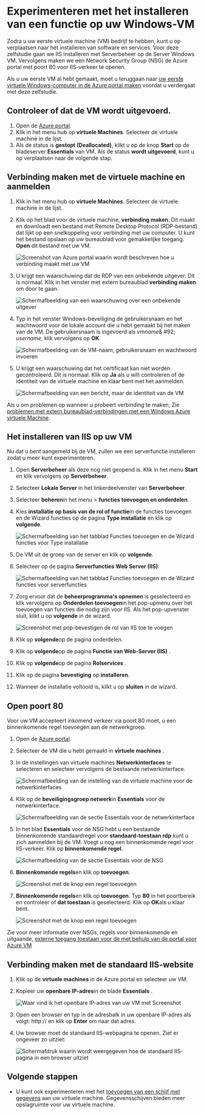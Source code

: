 <properties
    pageTitle="IIS installeren op de eerste Windows VM | Microsoft Azure"
    description="Experimenteren met de eerste virtuele Windows-computer installeren van IIS en het openen van poort 80 met de Azure portal."
    keywords=""
    services="virtual-machines-windows"
    documentationCenter=""
    authors="cynthn"
    manager="timlt"
    editor=""
    tags="azure-resource-manager"/>
<tags
    ms.service="virtual-machines-windows"
    ms.workload="infrastructure-services"
    ms.tgt_pltfrm="vm-windows"
    ms.devlang="na"
    ms.topic="article"
    ms.date="09/06/2016"
    ms.author="cynthn"/>

# <a name="experiment-with-installing-a-role-on-your-windows-vm"></a>Experimenteren met het installeren van een functie op uw Windows-VM
    
Zodra u uw eerste virtuele machine (VM) bedrijf te hebben, kunt u op verplaatsen naar het installeren van software en services. Voor deze zelfstudie gaan we IIS installeren met Serverbeheer op de Server Windows VM. Vervolgens maken we een Network Security Group (NSG) de Azure portal met poort 80 voor IIS-verkeer te openen. 

Als u uw eerste VM al hebt gemaakt, moet u teruggaan naar [uw eerste virtuele Windows-computer in de Azure portal maken](virtual-machines-windows-hero-tutorial.md) voordat u verdergaat met deze zelfstudie.

## <a name="make-sure-the-vm-is-running"></a>Controleer of dat de VM wordt uitgevoerd.

1. Open de [Azure portal](https://portal.azure.com).
2. Klik in het menu hub op **virtuele Machines**. Selecteer de virtuele machine in de lijst.
3. Als de status is **gestopt (Deallocated)**, klikt u op de knop **Start** op de bladeserver **Essentials** van VM. Als de status **wordt uitgevoerd**, kunt u op verplaatsen naar de volgende stap.

## <a name="connect-to-the-virtual-machine-and-sign-in"></a>Verbinding maken met de virtuele machine en aanmelden

1.  Klik in het menu hub op **virtuele Machines**. Selecteer de virtuele machine in de lijst.

3. Klik op het blad voor de virtuele machine, **verbinding maken**. Dit maakt en downloadt een bestand met Remote Desktop Protocol (RDP-bestand) dat lijkt op een snelkoppeling voor verbinding met uw computer. U kunt het bestand opslaan op uw bureaublad voor gemakkelijke toegang. **Open** dit bestand met uw VM.

    ![Screenshot van Azure portal waarin wordt beschreven hoe u verbinding maakt met uw VM](./media/virtual-machines-windows-hero-tutorial/connect.png)

4. U krijgt een waarschuwing dat de RDP van een onbekende uitgever. Dit is normaal. Klik in het venster met extern bureaublad **verbinding maken** om door te gaan.

    ![Schermafbeelding van een waarschuwing over een onbekende uitgever](./media/virtual-machines-windows-hero-tutorial/rdp-warn.png)

5. Typ in het venster Windows-beveiliging de gebruikersnaam en het wachtwoord voor de lokale account die u hebt gemaakt bij het maken van de VM. De gebruikersnaam is ingevoerd als *vmname*& #92; *username*, klik vervolgens op **OK**.

    ![Schermafbeelding van de VM-naam, gebruikersnaam en wachtwoord invoeren](./media/virtual-machines-windows-hero-tutorial/credentials.png)
    
6.  U krijgt een waarschuwing dat het certificaat kan niet worden gecontroleerd. Dit is normaal. Klik op **Ja** als u wilt controleren of de identiteit van de virtuele machine en klaar bent met het aanmelden.

    ![Schermafbeelding van een bericht, maar de identiteit van de VM](./media/virtual-machines-windows-hero-tutorial/cert-warning.png)


Als u om problemen op wanneer u probeert verbinding te maken, Zie [problemen met extern bureaublad-verbindingen met een Windows Azure virtuele Machine](virtual-machines-windows-troubleshoot-rdp-connection.md).


## <a name="install-iis-on-your-vm"></a>Het installeren van IIS op uw VM

Nu dat u bent aangemeld bij de VM, zullen we een serverfunctie installeren zodat u meer kunt experimenteren.

1. Open **Serverbeheer** als deze nog niet geopend is. Klik in het menu **Start** en klik vervolgens op **Serverbeheer**.
2. Selecteer **Lokale Server** in het linkerdeelvenster van **Serverbeheer**. 
3. Selecteer **beheren**in het menu > **functies toevoegen en onderdelen**.
4. Kies **installatie op basis van de rol of functie**in de functies toevoegen en de Wizard functies op de pagina **Type installatie** en klik op **volgende**.

    ![Schermafbeelding van het tabblad Functies toevoegen en de Wizard functies voor Type installatie](./media/virtual-machines-windows-hero-tutorial/role-wizard.png)

5. De VM uit de groep van de server en klik op **volgende**.
6. Selecteer op de pagina **Serverfuncties** **Web Server (IIS)**.

    ![Schermafbeelding van het tabblad Functies toevoegen en de Wizard functies voor serverfuncties](./media/virtual-machines-windows-hero-tutorial/add-iis.png)

7. Zorg ervoor dat de **beheerprogramma's opnemen** is geselecteerd en klik vervolgens op **Onderdelen toevoegen**in het pop-upmenu over het toevoegen van functies die nodig zijn voor IIS. Als het pop-upvenster sluit, klikt u op **volgende** in de wizard.

    ![Screenshot met pop-bevestigen de rol van IIS toe te voegen](./media/virtual-machines-windows-hero-tutorial/confirm-add-feature.png)

8. Klik op **volgende**op de pagina onderdelen.
9. Klik op **volgende**op de pagina **Functie van Web-Server (IIS)** . 
10. Klik op **volgende**op de pagina **Rolservices** . 
11. Klik op de pagina **bevestiging** op **installeren**. 
12. Wanneer de installatie voltooid is, klikt u op **sluiten** in de wizard.



## <a name="open-port-80"></a>Open poort 80 

Voor uw VM accepteert inkomend verkeer via poort 80 moet, u een binnenkomende regel toevoegen aan de netwerkgroep. 

1. Open de [Azure portal](https://portal.azure.com).
2. Selecteer de VM die u hebt gemaakt in **virtuele machines** .
3. In de instellingen van virtuele machines **Netwerkinterfaces** te selecteren en selecteer vervolgens de bestaande netwerkinterface.

    ![Schermafbeelding van de instelling van de virtuele machine voor de netwerkinterfaces](./media/virtual-machines-windows-hero-tutorial/network-interface.png)

4. Klik op de **beveiligingsgroep netwerk**in **Essentials** voor de netwerkinterface.

    ![Schermafbeelding van de sectie Essentials voor de netwerkinterface](./media/virtual-machines-windows-hero-tutorial/select-nsg.png)

5. In het blad **Essentials** voor de NSG hebt u een bestaande binnenkomende standaardregel voor **standaard-toestaan rdp** kunt u zich aanmelden bij de VM. Voegt u nog een binnenkomende regel voor IIS-verkeer. Klik op **binnenkomende regel**.

    ![Schermafbeelding van de sectie Essentials voor de NSG](./media/virtual-machines-windows-hero-tutorial/inbound.png)

6. **Binnenkomende regels**en klik op **toevoegen**.

    ![Screenshot met de knop een regel toevoegen](./media/virtual-machines-windows-hero-tutorial/add-rule.png)

7. **Binnenkomende regels**en klik op **toevoegen**. Typ **80** in het poortbereik en controleer of **dat toestaan** is geselecteerd. Klik op **OK**als u klaar bent.

    ![Screenshot met de knop een regel toevoegen](./media/virtual-machines-windows-hero-tutorial/port-80.png)
 
Zie voor meer informatie over NSGs, regels voor binnenkomende en uitgaande, [externe toegang toestaan voor de met behulp van de portal voor Azure VM](virtual-machines-windows-nsg-quickstart-portal.md)
 
## <a name="connect-to-the-default-iis-website"></a>Verbinding maken met de standaard IIS-website

1. Klik op de **virtuele machines** in de Azure portal en selecteer uw VM.
2. Kopieer uw **openbare IP-adres**in de blade **Essentials** .

    ![Waar vind ik het openbare IP-adres van uw VM met Screenshot](./media/virtual-machines-windows-hero-tutorial/ipaddress.png)

2. Open een browser en typ in de adresbalk in uw openbare IP-adres als volgt: http://<publicIPaddress> en klik op **Enter** om naar dat adres.
3. Uw browser moet de standaard IIS-webpagina te openen. Ziet er ongeveer zo uitziet:

    ![Schermafdruk waarin wordt weergegeven hoe de standaard IIS-pagina in een browser uitziet](./media/virtual-machines-windows-hero-tutorial/iis-default.png)

    

## <a name="next-steps"></a>Volgende stappen

- U kunt ook experimenteren met het [toevoegen van een schijf met gegevens](virtual-machines-windows-attach-disk-portal.md) aan uw virtuele machine. Gegevensschijven bieden meer opslagruimte voor uw virtuele machine.
